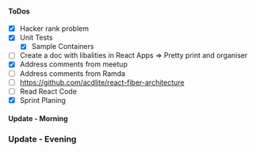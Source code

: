#### ToDos
- [x] Hacker rank problem
- [x] Unit Tests
  - [x] Sample Containers
- [ ] Create a doc with libalities in React Apps => Pretty print and organiser
- [x] Address comments from meetup
- [ ] Address comments from Ramda
- [ ] https://github.com/acdlite/react-fiber-architecture
- [ ] Read React Code
- [x] Sprint Planing

#### Update - Morning 

### Update - Evening
